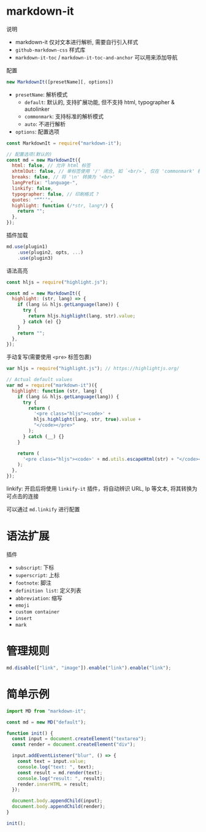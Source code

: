 # markdown-it

说明

- markdown-it 仅对文本进行解析, 需要自行引入样式
- `github-markdown-css` 样式库
- `markdown-it-toc` / `markdown-it-toc-and-anchor` 可以用来添加导航

配置

```js
new MarkdownIt([presetName][, options])
```

- `presetName`: 解析模式
  - `default`: 默认的, 支持扩展功能, 但不支持 html, typographer & autolinker
  - `commonmark`: 支持标准的解析模式
  - `auto`: 不进行解析
- `options`: 配置选项

```js
const MarkdownIt = require("markdown-it");

// 配置选项(默认的)
const md = new MarkdownIt({
  html: false, // 允许 html 标签
  xhtmlOut: false, // 单标签使用 '/' 闭合, 如 `<br/>`, 仅在 'commonmark' 模式下
  breaks: false, // 将 '\n' 转换为 '<br>'
  langPrefix: "language-",
  linkify: false,
  typographer: false, // 印刷格式 ?
  quotes: "“”‘’",
  highlight: function (/*str, lang*/) {
    return "";
  },
});
```

插件加载

```js
md.use(plugin1)
    .use(plugin2, opts, ...)
    .use(plugin3)
```

语法高亮

```js
const hljs = require("highlight.js");

const md = new MarkdownIt({
  highlight: (str, lang) => {
    if (lang && hljs.getLanguage(lane)) {
      try {
        return hljs.highlight(lang, str).value;
      } catch (e) {}
    }
    return "";
  },
});
```

手动复写(需要使用 `<pre>` 标签包裹)

```js
var hljs = require("highlight.js"); // https://highlightjs.org/

// Actual default values
var md = require("markdown-it")({
  highlight: function (str, lang) {
    if (lang && hljs.getLanguage(lang)) {
      try {
        return (
          '<pre class="hljs"><code>' +
          hljs.highlight(lang, str, true).value +
          "</code></pre>"
        );
      } catch (__) {}
    }

    return (
      '<pre class="hljs"><code>' + md.utils.escapeHtml(str) + "</code></pre>"
    );
  },
});
```

linkify: 开启后将使用 `linkify-it` 插件，将自动辨识 URL, Ip 等文本, 将其转换为可点击的连接

可以通过 `md.linkify` 进行配置

# 语法扩展

插件

- `subscript`: 下标
- `superscript`: 上标
- `footnote`: 脚注
- `definition list`: 定义列表
- `abbreviation`: 缩写
- `emoji`
- `custom container`
- `insert`
- `mark`

# 管理规则

```js
md.disable(["link", "image"]).enable("link").enable("link");
```

# 简单示例

```js
import MD from "markdown-it";

const md = new MD("default");

function init() {
  const input = document.createElement("textarea");
  const render = document.createElement("div");

  input.addEventListener("blur", () => {
    const text = input.value;
    console.log("text: ", text);
    const result = md.render(text);
    console.log("result: ", result);
    render.innerHTML = result;
  });

  document.body.appendChild(input);
  document.body.appendChild(render);
}

init();
```

